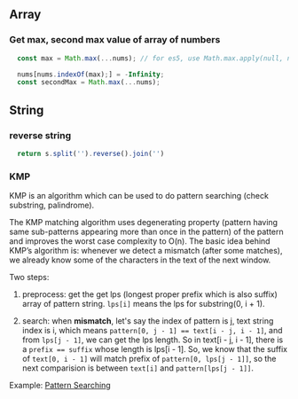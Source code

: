 ## Array
### Get max, second max value of array of numbers
```JavaScript
  const max = Math.max(...nums); // for es5, use Math.max.apply(null, nums);

  nums[nums.indexOf(max);] = -Infinity;
  const secondMax = Math.max(...nums);
```

## String
### reverse string
```JavaScript
  return s.split('').reverse().join('')
```

### KMP
KMP is an algorithm which can be used to do pattern searching (check substring, palindrome).

The KMP matching algorithm uses degenerating property (pattern having same sub-patterns appearing more than once in the pattern) of the pattern and improves the worst case complexity to O(n). The basic idea behind KMP’s algorithm is: whenever we detect a mismatch (after some matches), we already know some of the characters in the text of the next window.

Two steps:
1. preprocess: get the get lps (longest proper prefix which is also suffix) array of pattern string. `lps[i]` means the lps for substring(0, i + 1).

2. search: when **mismatch**, let's say the index of pattern is j, text string index is i, which means `pattern[0, j - 1] == text[i - j, i - 1]`, and from `lps[j - 1]`, we can get the lps length. So in text[i - j, i - 1], there is a `prefix == suffix` whose length is lps[i - 1]. So, we know that the suffix of `text[0, i - 1]` will match prefix of `pattern[0, lps[j - 1]]`, so the next comparision is between `text[i]` and `pattern[lps[j - 1]]`.

Example: [Pattern Searching](/String/kmp.js)

